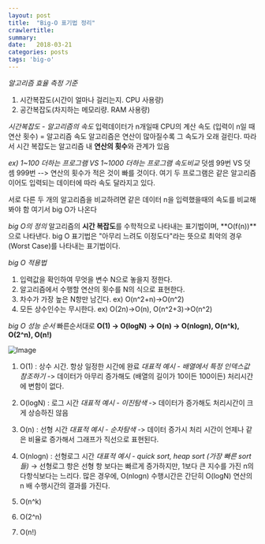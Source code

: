 ```yaml
---
layout: post
title:  "Big-O 표기법 정리"
crawlertitle:
summary: 
date:   2018-03-21
categories: posts
tags: 'big-o'
---
```


*알고리즘 효율 측정 기준*
1. 시간복잡도(시간이 얼마나 걸리는지. CPU 사용량) 
2. 공간복잡도(차지하는 메모리량. RAM 사용량)

*시간복잡도 - 알고리즘의 속도*
입력데이터가 n개일때 CPU의 계산 속도 (입력이 n일 때 연산 횟수) = 알고리즘 속도
알고리즘은 연산이 많아질수록 그 속도가 오래 걸린다. 
따라서 시간 복잡도는 알고리즘 내 **연산의 횟수**와 관계가 있음

*ex) 1~100 더하는 프로그램 VS 1~1000 더하는 프로그램 속도비교*
덧셈 99번 VS 덧셈 999번
--> 연산의 횟수가 적은 것이 빠를 것이다. 여기 두 프로그램은 같은 알고리즘이어도 입력되는 데이터에 따라 속도 달라지고 있다.

서로 다른 두 개의 알고리즘을 비교하려면 같은 데이터 n을 입력했을때의 속도를 비교해봐야 함
여기서 big O가 나온다

*big O의 정의*
알고리즘의 **시간 복잡도**를 수학적으로 나타내는 표기법이며, **O(f(n))**으로 나타낸다.
big O 표기법은 "아무리 느려도 이정도다"라는 뜻으로 최악의 경우(Worst Case)를 나타내는 표기법이다.

*big O 적용법*
1. 입력값을 확인하여 무엇을 변수 N으로 놓을지 정한다.
2. 알고리즘에서 수행할 연산의 횟수를 N의 식으로 표현한다.
3. 차수가 가장 높은 N항만 남긴다. ex) O(n^2+n)->O(n^2)
4. 모든 상수인수는 무시한다. ex) O(2n)->O(n), O(n^2+3)->O(n^2)

*big O 성능 순서*
빠른순서대로
**O(1) -> O(logN) -> O(n) -> O(nlogn), O(n^k), O(2^n), O(n!)**

![Image](images/time.png)

1. O(1) : 상수 시간. 항상 일정한 시간에 완료
*대표적 예시 - 배열에서 특정 인덱스값 참조하기*
-> 데이터가 아무리 증가해도 (배열의 길이가 10이든 100이든) 처리시간에 변함이 없다.

2. O(logN) : 로그 시간 
*대표적 예시 - 이진탐색*
-> 데이터가 증가해도 처리시간이 크게 상승하진 않음

3. O(n) : 선형 시간
*대표적 예시 - 순차탐색*
-> 데이터 증가시 처리 시간이 언제나 같은 비율로 증가해서 그래프가 직선으로 표현된다.

4. O(nlogn) : 선형로그 시간
*대표적 예시 - quick sort, heap sort (가장 빠른 sort들)*
-> 선형로그 항은 선형 항 보다는 빠르게 증가하지만, 1보다 큰 지수를 가진 n의 다항식보다는 느리다. 많은 경우에, O(nlogn) 수행시간은 간단히 O(logN) 연산의 n 배 수행시간의 결과를 가진다.

5. O(n^k)
6. O(2^n)
7. O(n!)